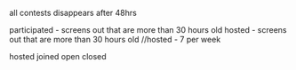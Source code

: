 

all contests disappears after 48hrs


participated - screens out that are more than 30 hours old
hosted - screens out that are more than 30 hours old
//hosted - 7 per week


<!-- notifications clear 3 days after been added -->
<!-- chats are cleared in 24 hrs -->


hosted 
joined
open
closed
